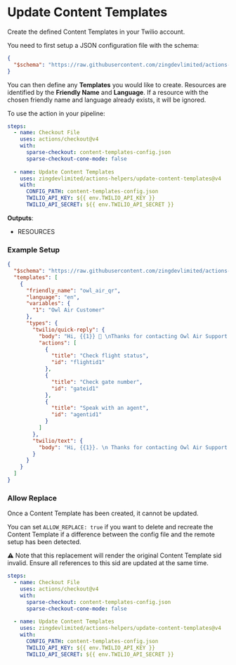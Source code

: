 # Update Content Templates

Create the defined Content Templates in your Twilio account.

You need to first setup a JSON configuration file with the schema:

```json
{
  "$schema": "https://raw.githubusercontent.com/zingdevlimited/actions-helpers/v4/.schemas/update-content-templates.json"
}
```

You can then define any **Templates** you would like to create.
Resources are identified by the **Friendly Name** and **Language**. If a resource with the chosen friendly name and language already exists, it will be ignored.

To use the action in your pipeline:

```yaml
steps:
  - name: Checkout File
    uses: actions/checkout@v4
    with:
      sparse-checkout: content-templates-config.json
      sparse-checkout-cone-mode: false
    
  - name: Update Content Templates
    uses: zingdevlimited/actions-helpers/update-content-templates@v4
    with:
      CONFIG_PATH: content-templates-config.json
      TWILIO_API_KEY: ${{ env.TWILIO_API_KEY }}
      TWILIO_API_SECRET: ${{ env.TWILIO_API_SECRET }}
```

**Outputs**:

- RESOURCES

### Example Setup

```json
{
  "$schema": "https://raw.githubusercontent.com/zingdevlimited/actions-helpers/v4/.schemas/update-content-templates.json",
  "templates": [
    {
      "friendly_name": "owl_air_qr",
      "language": "en",
      "variables": {
        "1": "Owl Air Customer"
      },
      "types": {
        "twilio/quick-reply": {
          "body": "Hi, {{1}} 👋 \nThanks for contacting Owl Air Support. How can I help?",
          "actions": [
            {
              "title": "Check flight status",
              "id": "flightid1"
            },
            {
              "title": "Check gate number",
              "id": "gateid1"
            },
            {
              "title": "Speak with an agent",
              "id": "agentid1"
            }
          ]
        },
        "twilio/text": {
          "body": "Hi, {{1}}. \n Thanks for contacting Owl Air Support. How can I help?."
        }
      }
    }
  ]
}
```

### Allow Replace

Once a Content Template has been created, it cannot be updated.

You can set `ALLOW_REPLACE: true` if you want to delete and recreate the
Content Template if a difference between the config file and the remote setup has been detected.

⚠️ Note that this replacement will render the original Content Template sid invalid. 
Ensure all references to this sid are updated at the same time.

```yaml
steps:
  - name: Checkout File
    uses: actions/checkout@v4
    with:
      sparse-checkout: content-templates-config.json
      sparse-checkout-cone-mode: false
    
  - name: Update Content Templates
    uses: zingdevlimited/actions-helpers/update-content-templates@v4
    with:
      CONFIG_PATH: content-templates-config.json
      TWILIO_API_KEY: ${{ env.TWILIO_API_KEY }}
      TWILIO_API_SECRET: ${{ env.TWILIO_API_SECRET }}
```